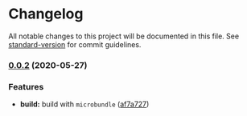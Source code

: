 # Changelog

All notable changes to this project will be documented in this file. See [standard-version](https://github.com/conventional-changelog/standard-version) for commit guidelines.

### [0.0.2](https://github.com/AndreasPizsa/load-script-or-css/compare/v0.0.1...v0.0.2) (2020-05-27)


### Features

* **build:** build with `microbundle` ([af7a727](https://github.com/AndreasPizsa/load-script-or-css/commit/af7a727a550f0e7dd756c782f767eec3d794d88f))
